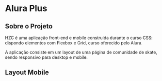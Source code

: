 # Alura Plus


## Sobre o Projeto



HZC é uma aplicação front-end e mobile construida durante o curso CSS: dispondo elementos com Flexbox e Grid, curso oferecido pelo Alura.

A aplicação consiste em um layout de uma página de comunidade de skate, sendo responsivo para desktop e mobile.


## Layout Mobile
